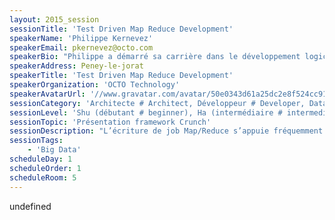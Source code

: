 ```yaml
---
layout: 2015_session
sessionTitle: 'Test Driven Map Reduce Development'
speakerName: 'Philippe Kernevez'
speakerEmail: pkernevez@octo.com
speakerBio: "Philippe a démarré sa carrière dans le développement logiciel en 1995 sur des technologies clients/serveurs avant de prendre un virage (radical) vers Java en 1998 puis de s'orienter vers le conseil en architecture chez OCTO Technology.\nPhilippe a eu l'occasion de participer à un large spectre de projets, d'équipes et de contextes.\nIl participe à plusieurs projets Open Source (Maven, JMonitoring), il est membre de l'OSSGTP ( http://www.ossgtp.org/ ), co-anime le JUGL et aime découvrir de nouveaux langages et paradigmes."
speakerAddress: Peney-le-jorat
speakerTitle: 'Test Driven Map Reduce Development'
speakerOrganization: 'OCTO Technology'
speakerAvatarUrl: '//www.gravatar.com/avatar/50e0343d61a25dc2e8f524cc91350fd8?size=200&default=mm'
sessionCategory: 'Architecte # Architect, Développeur # Developer, Data scientist'
sessionLevel: 'Shu (débutant # beginner), Ha (intermédiaire # intermediate)'
sessionTopic: 'Présentation framework Crunch'
sessionDescription: "L’écriture de job Map/Reduce s’appuie fréquemment sur des outils de plus haut niveau comme Hive ou Pig. Si ces outils sont très utiles en phase d’investigation ou pour certains profils (data analysts), les développeurs sont rapidement confrontés à une difficulté majeure lors du développement de pipelines conséquents : il est très difficile d’industrialiser le développement des scripts Pig ou les requêtes Hive (debbuging et tests automatiques).\nNous verrons dans cette présentation comment le framework Crunch ( https://crunch.apache.org/ ) répond à cette problématique lors de l’utilisation d’un cluster Hadoop ou Spark.\n"
sessionTags:
    - 'Big Data'
scheduleDay: 1
scheduleOrder: 1
scheduleRoom: 5
---
```


undefined
